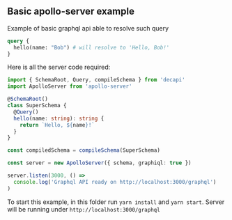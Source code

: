 ## Basic apollo-server example

Example of basic graphql api able to resolve such query

```graphql
query {
  hello(name: "Bob") # will resolve to 'Hello, Bob!'
}
```

Here is all the server code required:

```ts
import { SchemaRoot, Query, compileSchema } from 'decapi'
import ApolloServer from 'apollo-server'

@SchemaRoot()
class SuperSchema {
  @Query()
  hello(name: string): string {
    return `Hello, ${name}!`
  }
}

const compiledSchema = compileSchema(SuperSchema)

const server = new ApolloServer({ schema, graphiql: true })

server.listen(3000, () =>
  console.log('Graphql API ready on http://localhost:3000/graphql')
)
```

To start this example, in this folder run `yarn install` and `yarn start`. Server will be running under `http://localhost:3000/graphql`
